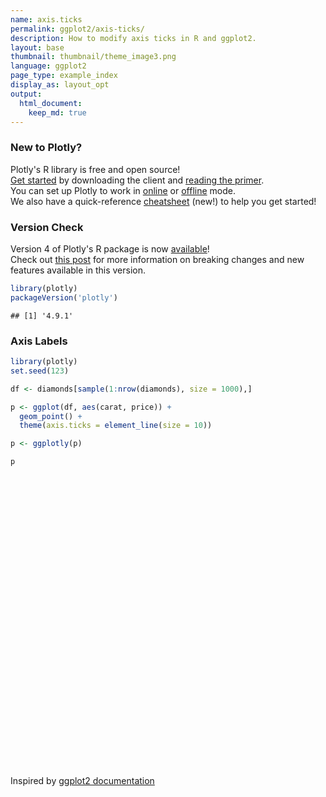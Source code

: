 ```yaml
---
name: axis.ticks
permalink: ggplot2/axis-ticks/
description: How to modify axis ticks in R and ggplot2.
layout: base
thumbnail: thumbnail/theme_image3.png
language: ggplot2
page_type: example_index
display_as: layout_opt
output:
  html_document:
    keep_md: true
---
```




### New to Plotly?

Plotly's R library is free and open source!<br>
[Get started](https://plot.ly/r/getting-started/) by downloading the client and [reading the primer](https://plot.ly/r/getting-started/).<br>
You can set up Plotly to work in [online](https://plot.ly/r/getting-started/#hosting-graphs-in-your-online-plotly-account) or [offline](https://plot.ly/r/offline/) mode.<br>
We also have a quick-reference [cheatsheet](https://images.plot.ly/plotly-documentation/images/r_cheat_sheet.pdf) (new!) to help you get started!

### Version Check

Version 4 of Plotly's R package is now [available](https://plot.ly/r/getting-started/#installation)!<br>
Check out [this post](http://moderndata.plot.ly/upgrading-to-plotly-4-0-and-above/) for more information on breaking changes and new features available in this version.


```r
library(plotly)
packageVersion('plotly')
```

```
## [1] '4.9.1'
```

### Axis Labels


```r
library(plotly)
set.seed(123)

df <- diamonds[sample(1:nrow(diamonds), size = 1000),]

p <- ggplot(df, aes(carat, price)) + 
  geom_point() + 
  theme(axis.ticks = element_line(size = 10))

p <- ggplotly(p)

p
```

<div id="htmlwidget-cd50813264ff574aa086" style="width:672px;height:480px;" class="plotly html-widget"></div>
<script type="application/json" data-for="htmlwidget-cd50813264ff574aa086">{"x":{"data":[{"x":[0.73,0.7,0.31,0.31,0.31,0.83,0.51,0.7,0.4,1.1,0.52,0.32,1,1.01,2.01,1.6,1.01,0.31,0.38,1.03,1.31,0.7,2.01,0.8,1.2,0.31,0.82,0.41,0.33,0.33,1.3,0.35,1.25,0.62,0.3,0.4,0.9,0.4,0.5,1.09,0.91,0.34,1.66,0.42,1.17,1.27,0.9,1.55,1.5,1.06,0.9,0.42,0.32,0.38,0.78,0.3,2.01,0.34,1.31,0.9,0.33,0.31,1.22,2.15,1.27,1.06,2,2.01,0.23,1.16,1.01,0.34,0.55,0.43,0.5,0.3,1.52,1.22,0.3,0.5,1.26,0.41,0.31,0.5,0.39,0.31,1.3,1.05,1.06,0.51,0.52,1.52,0.31,1.33,0.41,0.4,0.88,0.32,0.7,0.53,0.52,0.69,0.65,1.2,1,1.2,1.5,0.38,1.51,0.35,0.3,1.01,0.54,0.31,0.5,1.04,1.19,2.13,1.1,0.3,1,0.71,1.02,0.51,0.71,0.55,0.34,0.79,0.36,0.3,0.89,0.57,1.22,1.09,0.54,1.02,0.9,1.14,0.26,0.54,0.9,1,2.02,1.5,0.53,1,2.3,1,1.51,0.62,0.81,0.33,2,0.31,1.01,0.57,0.77,1.03,1.23,1.24,0.71,0.31,1.04,1.19,0.41,0.4,1,0.53,0.27,1.11,1.63,0.9,0.42,1.73,0.41,1.3,0.24,0.35,0.3,1.01,0.27,1.16,0.59,0.7,0.5,1.5,0.55,0.36,1.05,0.3,0.9,1,0.51,0.81,0.72,0.33,0.23,0.51,0.84,0.59,0.91,0.52,0.87,0.3,0.96,0.63,1.09,0.92,1.01,0.3,0.31,1,2.2,1.01,0.71,0.72,1.31,0.77,0.51,0.59,1.54,0.57,0.71,0.51,1.31,1.01,1,1.5,1.06,0.32,0.34,0.31,1.11,0.41,0.72,0.32,0.53,0.74,0.4,0.7,1.5,1.13,0.5,0.41,1.04,0.92,1.5,0.9,0.31,1.14,0.58,1.57,0.91,0.7,0.7,0.92,0.3,2,1.32,0.58,1.05,0.7,0.35,0.7,1.5,0.58,1.01,0.31,0.32,0.7,1.52,0.7,0.7,0.92,0.9,0.34,0.33,1.5,0.42,1.05,0.31,0.7,0.32,1,1.02,0.27,1.08,0.43,1.13,1.5,0.3,0.56,1.2,0.36,0.33,0.51,2.07,1.01,0.33,0.6,0.6,0.35,0.75,1.12,0.26,1.01,0.43,0.27,1,1.03,1.01,0.33,0.24,1.01,0.3,1.02,1.5,0.5,0.3,0.71,1.11,0.28,1.29,0.57,0.33,0.75,0.35,0.32,0.32,0.29,1.03,1.7,0.9,0.32,0.61,0.51,1.13,1.02,0.3,0.31,1.51,0.81,0.7,0.74,0.51,0.35,0.62,0.32,0.58,1.01,1.07,0.7,1.04,0.51,0.53,0.3,0.9,0.78,0.33,1.51,1.02,0.43,1,0.38,0.6,0.54,0.49,0.9,1.23,1.21,0.7,0.31,0.56,1.71,0.25,0.35,0.32,0.4,0.82,0.9,0.41,0.3,1.5,0.76,0.51,0.4,0.7,0.24,0.31,0.31,0.73,0.41,0.28,1.17,1.5,1.5,1.26,1.18,1.02,0.26,0.4,1,0.35,1.01,0.34,0.73,1,0.45,0.71,2.12,0.3,0.4,0.32,0.31,0.33,1.01,1.52,1.77,1.08,0.33,0.32,0.27,0.32,1.24,0.36,0.71,0.9,1.47,0.56,1.8,2.02,0.3,0.38,0.31,0.91,0.39,0.49,0.31,0.55,0.33,0.91,0.73,0.42,1.3,1.24,0.72,1.01,1.72,0.72,1.21,0.33,0.71,0.7,0.73,1.5,1.01,2,1.5,0.71,0.34,1.29,1,0.72,0.3,1.17,0.5,0.7,0.3,0.31,2.04,1.33,0.32,1,1.52,0.71,0.3,0.33,0.34,0.34,1.01,1.52,2.02,1.64,0.4,1,0.38,0.3,1.1,1.08,1.02,0.84,1.51,2.01,0.71,0.32,0.32,1.19,1.01,0.71,0.31,0.41,0.7,1.25,0.87,1.5,0.59,1.01,0.36,0.31,0.78,0.7,0.39,0.7,1.07,0.4,1.04,0.36,0.81,0.52,0.31,1.1,0.41,1.07,0.73,0.23,0.32,0.26,0.3,0.33,0.4,1,0.73,0.71,0.38,0.39,0.41,0.35,0.55,1.01,0.42,0.31,0.43,1.12,0.51,0.52,0.3,0.44,1.01,0.9,1.56,1.01,0.33,0.3,0.9,1.7,2.02,2.17,0.28,0.53,1.59,0.5,1.07,0.53,0.42,0.33,1.08,0.32,0.44,0.73,0.84,0.41,0.32,0.31,0.3,1.51,0.5,1.04,0.34,0.31,0.41,1.51,0.91,1.22,1.2,0.51,1.51,0.81,0.31,1.24,1.01,0.36,0.7,1.04,0.5,1.02,0.31,0.41,1.12,0.42,0.27,0.68,2.14,0.53,0.7,0.31,0.7,0.34,0.41,0.57,1,0.32,0.74,0.9,0.53,1.3,1,0.5,0.95,2.01,0.51,1.11,0.75,1.5,0.72,0.74,0.7,1.01,0.24,1.01,0.43,0.43,0.41,1.24,2.03,2.01,1.23,0.78,0.4,0.63,2.32,1.12,0.56,1.59,1.04,1.01,0.32,0.7,0.42,1.5,0.32,1,2.04,1.05,1.53,1.48,1.12,1.01,0.82,1.51,0.56,0.3,0.25,0.93,1.08,0.6,1.53,1.5,0.4,0.9,1.03,1.23,0.84,0.71,0.26,0.37,0.52,2.11,1.51,1,0.55,0.51,1.01,0.32,0.58,1.26,0.78,0.84,0.23,1.5,0.33,0.51,0.73,0.52,2.04,1.54,1.53,0.24,0.55,0.52,0.44,1.19,0.35,1.76,1.01,0.41,0.76,0.5,1.09,1.21,0.52,0.39,0.5,0.92,0.37,0.7,1.71,1.21,0.52,0.51,1.2,0.31,0.41,0.81,0.72,0.83,0.63,1.8,0.32,0.34,2.14,0.7,0.3,1.21,0.54,0.41,0.43,0.32,0.24,1,0.51,0.8,1.54,0.74,1.23,0.32,0.29,1,0.41,0.41,0.55,0.57,0.39,0.4,0.82,1.5,0.7,0.34,1.03,1.03,1.04,0.61,0.31,0.72,0.98,0.29,0.27,1,0.38,1.83,0.51,1.16,0.5,1.52,0.91,1.04,1.02,1.01,0.7,0.31,0.4,0.65,0.7,0.3,1.02,0.32,0.71,0.33,0.38,0.51,0.3,0.54,1,0.3,0.31,1.51,1.02,0.31,0.76,1.12,0.71,0.55,1.12,0.58,0.41,1.02,0.71,1.05,0.33,0.7,1,0.3,1,1.5,0.86,0.26,0.35,0.5,1.5,1.01,0.32,1,0.39,0.41,1.2,1,1.01,0.73,0.31,1,0.33,0.58,0.93,1.31,1.04,0.42,1.04,1.02,0.79,0.38,1.01,1.01,0.33,0.67,0.44,1.23,0.52,0.7,0.8,0.33,1,0.37,0.74,1.2,0.31,0.71,0.51,0.76,1.27,1.7,0.31,1.53,0.83,0.52,1.06,0.53,1.51,1.51,0.71,0.34,1.52,0.9,1.54,0.56,1,1.01,0.32,1.2,0.75,0.62,1.16,0.82,0.3,1.52,0.91,0.37,0.32,1.11,1,1.01,1.5,0.58,1.06,1.5,0.32,0.91,0.51,0.31,0.38,0.27,0.9,0.78,0.55,0.44,0.7,0.54,1.04,1.04,0.7,0.43,1.04,0.32,0.8,0.38,0.5,1.51,0.5,1.19,0.94,0.45,0.32,0.4,0.25,0.79,1.52,1.22,0.43,0.31,1.08,0.43,0.7,1.21,0.3,1.22,1.21,1,0.74,1.5,1.64,0.93,0.31,0.91,0.37,1.21,0.73,0.3,2.02,1.21,0.4,1.06,0.3,1.57,0.72,0.39,0.41,0.38,0.31,0.65,1.32,0.9,0.32,1.2,0.46,0.77,1.01,1.12,1.56,0.3,0.72,1.02,1,2.22,0.53,1.22,0.56,0.34,2.24,0.33,1.05,0.31,0.73,2.09,1.09,0.7,0.57,0.73,0.33,0.3,0.33,1.73,0.51,0.31,0.57,0.8,0.71,0.32,1.25,0.34,0.32,0.68,1.51],"y":[2397,3300,713,707,987,3250,1668,1771,1053,4640,2467,758,5755,6097,17422,12343,4525,734,685,4326,5546,2100,12829,4002,7274,698,2643,683,1207,403,5824,1116,4200,1441,545,673,5013,1351,1374,5219,3985,829,9882,1103,4639,8312,4579,16137,9173,5817,3950,1656,534,1400,2386,682,16733,596,6089,3748,532,802,6456,14388,5761,5783,11200,12845,472,5852,6975,596,2042,1143,875,1013,8818,6969,766,965,9243,1153,734,1395,988,840,7747,4974,6619,1569,1721,16670,523,15031,953,662,3472,645,2548,1412,1232,1863,1881,5868,7056,2376,16116,1000,10781,460,555,4853,1944,734,1323,4508,5937,15110,5958,514,4081,2686,4113,2501,2839,1901,765,2827,789,731,3429,2546,6250,8057,1745,3142,3160,7667,453,1268,4296,5938,12485,14199,1173,4844,18108,5292,8637,2367,2926,768,10494,710,5599,2172,2257,7533,5622,8073,2381,607,4084,4508,999,702,3819,1607,459,5281,9256,3061,1289,9271,1187,14196,478,1116,776,4816,383,4872,1771,2751,1559,10962,3468,538,4363,675,4871,7145,1662,2616,2125,692,402,1749,2656,1643,4256,1591,3664,526,3355,2391,12185,3787,5056,814,628,3819,15092,4969,2266,2670,12008,3189,1599,3026,8408,1642,2686,1974,7277,3959,7350,13853,5516,1030,875,558,5450,1356,2642,648,1775,2936,783,2648,12265,4689,1436,1015,3512,4309,10147,3114,523,9090,2528,12809,4031,2353,2113,3282,638,11975,8501,1903,5821,2092,647,2500,13853,1184,3869,493,972,3448,11021,2576,1792,3724,4760,596,854,7560,1031,5468,698,1811,926,4956,6652,393,4544,1016,4025,11360,612,1224,13015,663,854,1899,13786,2788,579,1820,2130,1116,2992,8973,554,4653,1062,470,3634,6539,3676,781,419,6204,368,4594,17153,1354,552,2590,6563,429,2596,1359,723,2940,906,781,645,619,6786,12117,3312,758,1438,1687,4535,4381,956,625,3734,3402,1935,2282,1841,984,1378,576,1953,4306,6885,2838,4427,1879,1813,675,4309,3253,738,7145,4238,919,4939,871,1562,1669,1225,4657,8145,5893,2135,914,2157,13445,548,906,1018,828,3674,3382,999,878,9157,3249,1627,938,2375,419,1060,593,3002,784,646,4826,10428,8475,4742,3278,3519,657,702,4543,979,4269,760,3307,7114,1282,2817,18118,526,1193,540,418,668,5919,15649,14561,4173,1052,758,622,684,10395,821,2291,2732,7438,2442,14959,9095,710,941,907,4429,919,949,698,1833,854,2700,2871,898,7333,6383,1814,4989,12451,1799,4492,957,2516,1206,3089,11322,4972,17247,7182,3082,765,3774,4416,2139,499,5423,1883,2020,873,507,14527,6405,480,5292,8868,3465,976,965,974,540,7741,6793,16256,16297,1200,4528,1069,638,5610,5559,6333,3685,7695,15841,2686,645,393,5622,4480,2398,489,941,2229,5331,4189,13853,1821,4766,905,462,2652,2536,855,3231,5967,877,7375,1035,3266,1743,625,9257,683,7440,3250,530,828,554,608,1002,1125,4630,3589,1869,969,936,1172,644,2129,7306,921,840,867,8430,1928,978,776,941,4498,4068,12146,6221,579,610,3145,10165,11390,13782,787,1268,9209,1140,4949,2051,884,713,6532,505,1063,2801,3015,755,779,593,675,8214,1024,5070,596,1122,1115,11255,3734,5226,6167,1591,13068,2534,734,6232,6075,801,2145,4811,1909,8818,628,1011,4064,675,623,2516,13540,844,2753,802,2106,686,613,1949,4265,548,1865,4286,2051,5242,4514,727,3590,15116,1870,4212,3336,18159,2857,2222,2636,5443,678,6075,943,669,1061,5889,18257,13387,5269,2874,667,2879,18026,5818,1686,17366,6542,6104,756,2290,933,7368,656,3906,15092,9092,7617,8815,5845,4899,3050,11512,2040,670,459,3839,4124,1196,14483,10886,1050,3734,5063,7988,4365,3304,584,741,1911,14740,10688,6047,3005,2208,5204,814,1359,6733,2486,4068,530,13603,854,2369,3184,1273,15618,14433,7677,478,2030,1372,1235,7633,898,9659,3167,1061,3833,1348,5219,3862,1815,1053,1128,3555,833,2673,13068,8879,2338,1365,5376,698,1076,2604,2804,2811,2357,12338,1170,803,15769,2932,796,10706,1259,1076,716,421,449,7190,1121,3653,12308,3163,9836,828,511,3360,1015,847,1062,1655,734,701,2799,16409,2264,805,5581,8972,8921,2331,766,2314,2898,607,622,3672,1008,10043,1662,5908,1554,12418,4513,10804,4583,6429,2371,642,1078,1945,945,886,7257,926,1883,492,967,1202,574,1637,4623,776,802,13162,3713,435,3192,4811,2573,2112,7781,1442,1367,6738,2198,7070,752,2307,4732,608,5671,11577,3284,482,906,1316,9253,5226,720,5522,588,705,6578,4872,4751,2093,698,4602,838,1132,3437,5869,7049,1103,5265,6352,2784,680,5372,6563,1002,1897,1003,5894,1956,2026,5007,540,5420,763,2715,4838,583,2368,1552,2847,7125,15662,544,14931,3347,1694,4167,1273,8951,8313,3045,537,17659,3613,11177,1824,5505,7487,790,5818,3011,1410,5793,3012,862,13215,4670,957,842,5102,3360,4064,14092,1758,4815,8371,645,4357,1744,433,700,432,3368,2431,1402,733,3063,2041,2037,4973,2348,1045,4403,529,2935,1067,1760,7553,1554,4168,4106,1263,421,1229,407,2976,9642,5160,1318,734,6426,1358,2348,7806,540,6201,10351,4379,2956,6770,8794,3101,707,3363,811,4946,4196,911,18565,6261,1158,5250,394,9478,2802,1248,1419,1030,872,1708,6079,3775,936,5638,1816,3697,4749,3700,12082,731,1907,3601,6245,18706,1803,6887,1427,984,16709,743,6486,734,2826,13092,4538,2453,1785,2846,743,911,492,8816,1383,732,1573,2862,2735,672,10285,641,796,2074,14465],"text":["carat: 0.73<br />price:  2397","carat: 0.70<br />price:  3300","carat: 0.31<br />price:   713","carat: 0.31<br />price:   707","carat: 0.31<br />price:   987","carat: 0.83<br />price:  3250","carat: 0.51<br />price:  1668","carat: 0.70<br />price:  1771","carat: 0.40<br />price:  1053","carat: 1.10<br />price:  4640","carat: 0.52<br />price:  2467","carat: 0.32<br />price:   758","carat: 1.00<br />price:  5755","carat: 1.01<br />price:  6097","carat: 2.01<br />price: 17422","carat: 1.60<br />price: 12343","carat: 1.01<br />price:  4525","carat: 0.31<br />price:   734","carat: 0.38<br />price:   685","carat: 1.03<br />price:  4326","carat: 1.31<br />price:  5546","carat: 0.70<br />price:  2100","carat: 2.01<br />price: 12829","carat: 0.80<br />price:  4002","carat: 1.20<br />price:  7274","carat: 0.31<br />price:   698","carat: 0.82<br />price:  2643","carat: 0.41<br />price:   683","carat: 0.33<br />price:  1207","carat: 0.33<br />price:   403","carat: 1.30<br />price:  5824","carat: 0.35<br />price:  1116","carat: 1.25<br />price:  4200","carat: 0.62<br />price:  1441","carat: 0.30<br />price:   545","carat: 0.40<br />price:   673","carat: 0.90<br />price:  5013","carat: 0.40<br />price:  1351","carat: 0.50<br />price:  1374","carat: 1.09<br />price:  5219","carat: 0.91<br />price:  3985","carat: 0.34<br />price:   829","carat: 1.66<br />price:  9882","carat: 0.42<br />price:  1103","carat: 1.17<br />price:  4639","carat: 1.27<br />price:  8312","carat: 0.90<br />price:  4579","carat: 1.55<br />price: 16137","carat: 1.50<br />price:  9173","carat: 1.06<br />price:  5817","carat: 0.90<br />price:  3950","carat: 0.42<br />price:  1656","carat: 0.32<br />price:   534","carat: 0.38<br />price:  1400","carat: 0.78<br />price:  2386","carat: 0.30<br />price:   682","carat: 2.01<br />price: 16733","carat: 0.34<br />price:   596","carat: 1.31<br />price:  6089","carat: 0.90<br />price:  3748","carat: 0.33<br />price:   532","carat: 0.31<br />price:   802","carat: 1.22<br />price:  6456","carat: 2.15<br />price: 14388","carat: 1.27<br />price:  5761","carat: 1.06<br />price:  5783","carat: 2.00<br />price: 11200","carat: 2.01<br />price: 12845","carat: 0.23<br />price:   472","carat: 1.16<br />price:  5852","carat: 1.01<br />price:  6975","carat: 0.34<br />price:   596","carat: 0.55<br />price:  2042","carat: 0.43<br />price:  1143","carat: 0.50<br />price:   875","carat: 0.30<br />price:  1013","carat: 1.52<br />price:  8818","carat: 1.22<br />price:  6969","carat: 0.30<br />price:   766","carat: 0.50<br />price:   965","carat: 1.26<br />price:  9243","carat: 0.41<br />price:  1153","carat: 0.31<br />price:   734","carat: 0.50<br />price:  1395","carat: 0.39<br />price:   988","carat: 0.31<br />price:   840","carat: 1.30<br />price:  7747","carat: 1.05<br />price:  4974","carat: 1.06<br />price:  6619","carat: 0.51<br />price:  1569","carat: 0.52<br />price:  1721","carat: 1.52<br />price: 16670","carat: 0.31<br />price:   523","carat: 1.33<br />price: 15031","carat: 0.41<br />price:   953","carat: 0.40<br />price:   662","carat: 0.88<br />price:  3472","carat: 0.32<br />price:   645","carat: 0.70<br />price:  2548","carat: 0.53<br />price:  1412","carat: 0.52<br />price:  1232","carat: 0.69<br />price:  1863","carat: 0.65<br />price:  1881","carat: 1.20<br />price:  5868","carat: 1.00<br />price:  7056","carat: 1.20<br />price:  2376","carat: 1.50<br />price: 16116","carat: 0.38<br />price:  1000","carat: 1.51<br />price: 10781","carat: 0.35<br />price:   460","carat: 0.30<br />price:   555","carat: 1.01<br />price:  4853","carat: 0.54<br />price:  1944","carat: 0.31<br />price:   734","carat: 0.50<br />price:  1323","carat: 1.04<br />price:  4508","carat: 1.19<br />price:  5937","carat: 2.13<br />price: 15110","carat: 1.10<br />price:  5958","carat: 0.30<br />price:   514","carat: 1.00<br />price:  4081","carat: 0.71<br />price:  2686","carat: 1.02<br />price:  4113","carat: 0.51<br />price:  2501","carat: 0.71<br />price:  2839","carat: 0.55<br />price:  1901","carat: 0.34<br />price:   765","carat: 0.79<br />price:  2827","carat: 0.36<br />price:   789","carat: 0.30<br />price:   731","carat: 0.89<br />price:  3429","carat: 0.57<br />price:  2546","carat: 1.22<br />price:  6250","carat: 1.09<br />price:  8057","carat: 0.54<br />price:  1745","carat: 1.02<br />price:  3142","carat: 0.90<br />price:  3160","carat: 1.14<br />price:  7667","carat: 0.26<br />price:   453","carat: 0.54<br />price:  1268","carat: 0.90<br />price:  4296","carat: 1.00<br />price:  5938","carat: 2.02<br />price: 12485","carat: 1.50<br />price: 14199","carat: 0.53<br />price:  1173","carat: 1.00<br />price:  4844","carat: 2.30<br />price: 18108","carat: 1.00<br />price:  5292","carat: 1.51<br />price:  8637","carat: 0.62<br />price:  2367","carat: 0.81<br />price:  2926","carat: 0.33<br />price:   768","carat: 2.00<br />price: 10494","carat: 0.31<br />price:   710","carat: 1.01<br />price:  5599","carat: 0.57<br />price:  2172","carat: 0.77<br />price:  2257","carat: 1.03<br />price:  7533","carat: 1.23<br />price:  5622","carat: 1.24<br />price:  8073","carat: 0.71<br />price:  2381","carat: 0.31<br />price:   607","carat: 1.04<br />price:  4084","carat: 1.19<br />price:  4508","carat: 0.41<br />price:   999","carat: 0.40<br />price:   702","carat: 1.00<br />price:  3819","carat: 0.53<br />price:  1607","carat: 0.27<br />price:   459","carat: 1.11<br />price:  5281","carat: 1.63<br />price:  9256","carat: 0.90<br />price:  3061","carat: 0.42<br />price:  1289","carat: 1.73<br />price:  9271","carat: 0.41<br />price:  1187","carat: 1.30<br />price: 14196","carat: 0.24<br />price:   478","carat: 0.35<br />price:  1116","carat: 0.30<br />price:   776","carat: 1.01<br />price:  4816","carat: 0.27<br />price:   383","carat: 1.16<br />price:  4872","carat: 0.59<br />price:  1771","carat: 0.70<br />price:  2751","carat: 0.50<br />price:  1559","carat: 1.50<br />price: 10962","carat: 0.55<br />price:  3468","carat: 0.36<br />price:   538","carat: 1.05<br />price:  4363","carat: 0.30<br />price:   675","carat: 0.90<br />price:  4871","carat: 1.00<br />price:  7145","carat: 0.51<br />price:  1662","carat: 0.81<br />price:  2616","carat: 0.72<br />price:  2125","carat: 0.33<br />price:   692","carat: 0.23<br />price:   402","carat: 0.51<br />price:  1749","carat: 0.84<br />price:  2656","carat: 0.59<br />price:  1643","carat: 0.91<br />price:  4256","carat: 0.52<br />price:  1591","carat: 0.87<br />price:  3664","carat: 0.30<br />price:   526","carat: 0.96<br />price:  3355","carat: 0.63<br />price:  2391","carat: 1.09<br />price: 12185","carat: 0.92<br />price:  3787","carat: 1.01<br />price:  5056","carat: 0.30<br />price:   814","carat: 0.31<br />price:   628","carat: 1.00<br />price:  3819","carat: 2.20<br />price: 15092","carat: 1.01<br />price:  4969","carat: 0.71<br />price:  2266","carat: 0.72<br />price:  2670","carat: 1.31<br />price: 12008","carat: 0.77<br />price:  3189","carat: 0.51<br />price:  1599","carat: 0.59<br />price:  3026","carat: 1.54<br />price:  8408","carat: 0.57<br />price:  1642","carat: 0.71<br />price:  2686","carat: 0.51<br />price:  1974","carat: 1.31<br />price:  7277","carat: 1.01<br />price:  3959","carat: 1.00<br />price:  7350","carat: 1.50<br />price: 13853","carat: 1.06<br />price:  5516","carat: 0.32<br />price:  1030","carat: 0.34<br />price:   875","carat: 0.31<br />price:   558","carat: 1.11<br />price:  5450","carat: 0.41<br />price:  1356","carat: 0.72<br />price:  2642","carat: 0.32<br />price:   648","carat: 0.53<br />price:  1775","carat: 0.74<br />price:  2936","carat: 0.40<br />price:   783","carat: 0.70<br />price:  2648","carat: 1.50<br />price: 12265","carat: 1.13<br />price:  4689","carat: 0.50<br />price:  1436","carat: 0.41<br />price:  1015","carat: 1.04<br />price:  3512","carat: 0.92<br />price:  4309","carat: 1.50<br />price: 10147","carat: 0.90<br />price:  3114","carat: 0.31<br />price:   523","carat: 1.14<br />price:  9090","carat: 0.58<br />price:  2528","carat: 1.57<br />price: 12809","carat: 0.91<br />price:  4031","carat: 0.70<br />price:  2353","carat: 0.70<br />price:  2113","carat: 0.92<br />price:  3282","carat: 0.30<br />price:   638","carat: 2.00<br />price: 11975","carat: 1.32<br />price:  8501","carat: 0.58<br />price:  1903","carat: 1.05<br />price:  5821","carat: 0.70<br />price:  2092","carat: 0.35<br />price:   647","carat: 0.70<br />price:  2500","carat: 1.50<br />price: 13853","carat: 0.58<br />price:  1184","carat: 1.01<br />price:  3869","carat: 0.31<br />price:   493","carat: 0.32<br />price:   972","carat: 0.70<br />price:  3448","carat: 1.52<br />price: 11021","carat: 0.70<br />price:  2576","carat: 0.70<br />price:  1792","carat: 0.92<br />price:  3724","carat: 0.90<br />price:  4760","carat: 0.34<br />price:   596","carat: 0.33<br />price:   854","carat: 1.50<br />price:  7560","carat: 0.42<br />price:  1031","carat: 1.05<br />price:  5468","carat: 0.31<br />price:   698","carat: 0.70<br />price:  1811","carat: 0.32<br />price:   926","carat: 1.00<br />price:  4956","carat: 1.02<br />price:  6652","carat: 0.27<br />price:   393","carat: 1.08<br />price:  4544","carat: 0.43<br />price:  1016","carat: 1.13<br />price:  4025","carat: 1.50<br />price: 11360","carat: 0.30<br />price:   612","carat: 0.56<br />price:  1224","carat: 1.20<br />price: 13015","carat: 0.36<br />price:   663","carat: 0.33<br />price:   854","carat: 0.51<br />price:  1899","carat: 2.07<br />price: 13786","carat: 1.01<br />price:  2788","carat: 0.33<br />price:   579","carat: 0.60<br />price:  1820","carat: 0.60<br />price:  2130","carat: 0.35<br />price:  1116","carat: 0.75<br />price:  2992","carat: 1.12<br />price:  8973","carat: 0.26<br />price:   554","carat: 1.01<br />price:  4653","carat: 0.43<br />price:  1062","carat: 0.27<br />price:   470","carat: 1.00<br />price:  3634","carat: 1.03<br />price:  6539","carat: 1.01<br />price:  3676","carat: 0.33<br />price:   781","carat: 0.24<br />price:   419","carat: 1.01<br />price:  6204","carat: 0.30<br />price:   368","carat: 1.02<br />price:  4594","carat: 1.50<br />price: 17153","carat: 0.50<br />price:  1354","carat: 0.30<br />price:   552","carat: 0.71<br />price:  2590","carat: 1.11<br />price:  6563","carat: 0.28<br />price:   429","carat: 1.29<br />price:  2596","carat: 0.57<br />price:  1359","carat: 0.33<br />price:   723","carat: 0.75<br />price:  2940","carat: 0.35<br />price:   906","carat: 0.32<br />price:   781","carat: 0.32<br />price:   645","carat: 0.29<br />price:   619","carat: 1.03<br />price:  6786","carat: 1.70<br />price: 12117","carat: 0.90<br />price:  3312","carat: 0.32<br />price:   758","carat: 0.61<br />price:  1438","carat: 0.51<br />price:  1687","carat: 1.13<br />price:  4535","carat: 1.02<br />price:  4381","carat: 0.30<br />price:   956","carat: 0.31<br />price:   625","carat: 1.51<br />price:  3734","carat: 0.81<br />price:  3402","carat: 0.70<br />price:  1935","carat: 0.74<br />price:  2282","carat: 0.51<br />price:  1841","carat: 0.35<br />price:   984","carat: 0.62<br />price:  1378","carat: 0.32<br />price:   576","carat: 0.58<br />price:  1953","carat: 1.01<br />price:  4306","carat: 1.07<br />price:  6885","carat: 0.70<br />price:  2838","carat: 1.04<br />price:  4427","carat: 0.51<br />price:  1879","carat: 0.53<br />price:  1813","carat: 0.30<br />price:   675","carat: 0.90<br />price:  4309","carat: 0.78<br />price:  3253","carat: 0.33<br />price:   738","carat: 1.51<br />price:  7145","carat: 1.02<br />price:  4238","carat: 0.43<br />price:   919","carat: 1.00<br />price:  4939","carat: 0.38<br />price:   871","carat: 0.60<br />price:  1562","carat: 0.54<br />price:  1669","carat: 0.49<br />price:  1225","carat: 0.90<br />price:  4657","carat: 1.23<br />price:  8145","carat: 1.21<br />price:  5893","carat: 0.70<br />price:  2135","carat: 0.31<br />price:   914","carat: 0.56<br />price:  2157","carat: 1.71<br />price: 13445","carat: 0.25<br />price:   548","carat: 0.35<br />price:   906","carat: 0.32<br />price:  1018","carat: 0.40<br />price:   828","carat: 0.82<br />price:  3674","carat: 0.90<br />price:  3382","carat: 0.41<br />price:   999","carat: 0.30<br />price:   878","carat: 1.50<br />price:  9157","carat: 0.76<br />price:  3249","carat: 0.51<br />price:  1627","carat: 0.40<br />price:   938","carat: 0.70<br />price:  2375","carat: 0.24<br />price:   419","carat: 0.31<br />price:  1060","carat: 0.31<br />price:   593","carat: 0.73<br />price:  3002","carat: 0.41<br />price:   784","carat: 0.28<br />price:   646","carat: 1.17<br />price:  4826","carat: 1.50<br />price: 10428","carat: 1.50<br />price:  8475","carat: 1.26<br />price:  4742","carat: 1.18<br />price:  3278","carat: 1.02<br />price:  3519","carat: 0.26<br />price:   657","carat: 0.40<br />price:   702","carat: 1.00<br />price:  4543","carat: 0.35<br />price:   979","carat: 1.01<br />price:  4269","carat: 0.34<br />price:   760","carat: 0.73<br />price:  3307","carat: 1.00<br />price:  7114","carat: 0.45<br />price:  1282","carat: 0.71<br />price:  2817","carat: 2.12<br />price: 18118","carat: 0.30<br />price:   526","carat: 0.40<br />price:  1193","carat: 0.32<br />price:   540","carat: 0.31<br />price:   418","carat: 0.33<br />price:   668","carat: 1.01<br />price:  5919","carat: 1.52<br />price: 15649","carat: 1.77<br />price: 14561","carat: 1.08<br />price:  4173","carat: 0.33<br />price:  1052","carat: 0.32<br />price:   758","carat: 0.27<br />price:   622","carat: 0.32<br />price:   684","carat: 1.24<br />price: 10395","carat: 0.36<br />price:   821","carat: 0.71<br />price:  2291","carat: 0.90<br />price:  2732","carat: 1.47<br />price:  7438","carat: 0.56<br />price:  2442","carat: 1.80<br />price: 14959","carat: 2.02<br />price:  9095","carat: 0.30<br />price:   710","carat: 0.38<br />price:   941","carat: 0.31<br />price:   907","carat: 0.91<br />price:  4429","carat: 0.39<br />price:   919","carat: 0.49<br />price:   949","carat: 0.31<br />price:   698","carat: 0.55<br />price:  1833","carat: 0.33<br />price:   854","carat: 0.91<br />price:  2700","carat: 0.73<br />price:  2871","carat: 0.42<br />price:   898","carat: 1.30<br />price:  7333","carat: 1.24<br />price:  6383","carat: 0.72<br />price:  1814","carat: 1.01<br />price:  4989","carat: 1.72<br />price: 12451","carat: 0.72<br />price:  1799","carat: 1.21<br />price:  4492","carat: 0.33<br />price:   957","carat: 0.71<br />price:  2516","carat: 0.70<br />price:  1206","carat: 0.73<br />price:  3089","carat: 1.50<br />price: 11322","carat: 1.01<br />price:  4972","carat: 2.00<br />price: 17247","carat: 1.50<br />price:  7182","carat: 0.71<br />price:  3082","carat: 0.34<br />price:   765","carat: 1.29<br />price:  3774","carat: 1.00<br />price:  4416","carat: 0.72<br />price:  2139","carat: 0.30<br />price:   499","carat: 1.17<br />price:  5423","carat: 0.50<br />price:  1883","carat: 0.70<br />price:  2020","carat: 0.30<br />price:   873","carat: 0.31<br />price:   507","carat: 2.04<br />price: 14527","carat: 1.33<br />price:  6405","carat: 0.32<br />price:   480","carat: 1.00<br />price:  5292","carat: 1.52<br />price:  8868","carat: 0.71<br />price:  3465","carat: 0.30<br />price:   976","carat: 0.33<br />price:   965","carat: 0.34<br />price:   974","carat: 0.34<br />price:   540","carat: 1.01<br />price:  7741","carat: 1.52<br />price:  6793","carat: 2.02<br />price: 16256","carat: 1.64<br />price: 16297","carat: 0.40<br />price:  1200","carat: 1.00<br />price:  4528","carat: 0.38<br />price:  1069","carat: 0.30<br />price:   638","carat: 1.10<br />price:  5610","carat: 1.08<br />price:  5559","carat: 1.02<br />price:  6333","carat: 0.84<br />price:  3685","carat: 1.51<br />price:  7695","carat: 2.01<br />price: 15841","carat: 0.71<br />price:  2686","carat: 0.32<br />price:   645","carat: 0.32<br />price:   393","carat: 1.19<br />price:  5622","carat: 1.01<br />price:  4480","carat: 0.71<br />price:  2398","carat: 0.31<br />price:   489","carat: 0.41<br />price:   941","carat: 0.70<br />price:  2229","carat: 1.25<br />price:  5331","carat: 0.87<br />price:  4189","carat: 1.50<br />price: 13853","carat: 0.59<br />price:  1821","carat: 1.01<br />price:  4766","carat: 0.36<br />price:   905","carat: 0.31<br />price:   462","carat: 0.78<br />price:  2652","carat: 0.70<br />price:  2536","carat: 0.39<br />price:   855","carat: 0.70<br />price:  3231","carat: 1.07<br />price:  5967","carat: 0.40<br />price:   877","carat: 1.04<br />price:  7375","carat: 0.36<br />price:  1035","carat: 0.81<br />price:  3266","carat: 0.52<br />price:  1743","carat: 0.31<br />price:   625","carat: 1.10<br />price:  9257","carat: 0.41<br />price:   683","carat: 1.07<br />price:  7440","carat: 0.73<br />price:  3250","carat: 0.23<br />price:   530","carat: 0.32<br />price:   828","carat: 0.26<br />price:   554","carat: 0.30<br />price:   608","carat: 0.33<br />price:  1002","carat: 0.40<br />price:  1125","carat: 1.00<br />price:  4630","carat: 0.73<br />price:  3589","carat: 0.71<br />price:  1869","carat: 0.38<br />price:   969","carat: 0.39<br />price:   936","carat: 0.41<br />price:  1172","carat: 0.35<br />price:   644","carat: 0.55<br />price:  2129","carat: 1.01<br />price:  7306","carat: 0.42<br />price:   921","carat: 0.31<br />price:   840","carat: 0.43<br />price:   867","carat: 1.12<br />price:  8430","carat: 0.51<br />price:  1928","carat: 0.52<br />price:   978","carat: 0.30<br />price:   776","carat: 0.44<br />price:   941","carat: 1.01<br />price:  4498","carat: 0.90<br />price:  4068","carat: 1.56<br />price: 12146","carat: 1.01<br />price:  6221","carat: 0.33<br />price:   579","carat: 0.30<br />price:   610","carat: 0.90<br />price:  3145","carat: 1.70<br />price: 10165","carat: 2.02<br />price: 11390","carat: 2.17<br />price: 13782","carat: 0.28<br />price:   787","carat: 0.53<br />price:  1268","carat: 1.59<br />price:  9209","carat: 0.50<br />price:  1140","carat: 1.07<br />price:  4949","carat: 0.53<br />price:  2051","carat: 0.42<br />price:   884","carat: 0.33<br />price:   713","carat: 1.08<br />price:  6532","carat: 0.32<br />price:   505","carat: 0.44<br />price:  1063","carat: 0.73<br />price:  2801","carat: 0.84<br />price:  3015","carat: 0.41<br />price:   755","carat: 0.32<br />price:   779","carat: 0.31<br />price:   593","carat: 0.30<br />price:   675","carat: 1.51<br />price:  8214","carat: 0.50<br />price:  1024","carat: 1.04<br />price:  5070","carat: 0.34<br />price:   596","carat: 0.31<br />price:  1122","carat: 0.41<br />price:  1115","carat: 1.51<br />price: 11255","carat: 0.91<br />price:  3734","carat: 1.22<br />price:  5226","carat: 1.20<br />price:  6167","carat: 0.51<br />price:  1591","carat: 1.51<br />price: 13068","carat: 0.81<br />price:  2534","carat: 0.31<br />price:   734","carat: 1.24<br />price:  6232","carat: 1.01<br />price:  6075","carat: 0.36<br />price:   801","carat: 0.70<br />price:  2145","carat: 1.04<br />price:  4811","carat: 0.50<br />price:  1909","carat: 1.02<br />price:  8818","carat: 0.31<br />price:   628","carat: 0.41<br />price:  1011","carat: 1.12<br />price:  4064","carat: 0.42<br />price:   675","carat: 0.27<br />price:   623","carat: 0.68<br />price:  2516","carat: 2.14<br />price: 13540","carat: 0.53<br />price:   844","carat: 0.70<br />price:  2753","carat: 0.31<br />price:   802","carat: 0.70<br />price:  2106","carat: 0.34<br />price:   686","carat: 0.41<br />price:   613","carat: 0.57<br />price:  1949","carat: 1.00<br />price:  4265","carat: 0.32<br />price:   548","carat: 0.74<br />price:  1865","carat: 0.90<br />price:  4286","carat: 0.53<br />price:  2051","carat: 1.30<br />price:  5242","carat: 1.00<br />price:  4514","carat: 0.50<br />price:   727","carat: 0.95<br />price:  3590","carat: 2.01<br />price: 15116","carat: 0.51<br />price:  1870","carat: 1.11<br />price:  4212","carat: 0.75<br />price:  3336","carat: 1.50<br />price: 18159","carat: 0.72<br />price:  2857","carat: 0.74<br />price:  2222","carat: 0.70<br />price:  2636","carat: 1.01<br />price:  5443","carat: 0.24<br />price:   678","carat: 1.01<br />price:  6075","carat: 0.43<br />price:   943","carat: 0.43<br />price:   669","carat: 0.41<br />price:  1061","carat: 1.24<br />price:  5889","carat: 2.03<br />price: 18257","carat: 2.01<br />price: 13387","carat: 1.23<br />price:  5269","carat: 0.78<br />price:  2874","carat: 0.40<br />price:   667","carat: 0.63<br />price:  2879","carat: 2.32<br />price: 18026","carat: 1.12<br />price:  5818","carat: 0.56<br />price:  1686","carat: 1.59<br />price: 17366","carat: 1.04<br />price:  6542","carat: 1.01<br />price:  6104","carat: 0.32<br />price:   756","carat: 0.70<br />price:  2290","carat: 0.42<br />price:   933","carat: 1.50<br />price:  7368","carat: 0.32<br />price:   656","carat: 1.00<br />price:  3906","carat: 2.04<br />price: 15092","carat: 1.05<br />price:  9092","carat: 1.53<br />price:  7617","carat: 1.48<br />price:  8815","carat: 1.12<br />price:  5845","carat: 1.01<br />price:  4899","carat: 0.82<br />price:  3050","carat: 1.51<br />price: 11512","carat: 0.56<br />price:  2040","carat: 0.30<br />price:   670","carat: 0.25<br />price:   459","carat: 0.93<br />price:  3839","carat: 1.08<br />price:  4124","carat: 0.60<br />price:  1196","carat: 1.53<br />price: 14483","carat: 1.50<br />price: 10886","carat: 0.40<br />price:  1050","carat: 0.90<br />price:  3734","carat: 1.03<br />price:  5063","carat: 1.23<br />price:  7988","carat: 0.84<br />price:  4365","carat: 0.71<br />price:  3304","carat: 0.26<br />price:   584","carat: 0.37<br />price:   741","carat: 0.52<br />price:  1911","carat: 2.11<br />price: 14740","carat: 1.51<br />price: 10688","carat: 1.00<br />price:  6047","carat: 0.55<br />price:  3005","carat: 0.51<br />price:  2208","carat: 1.01<br />price:  5204","carat: 0.32<br />price:   814","carat: 0.58<br />price:  1359","carat: 1.26<br />price:  6733","carat: 0.78<br />price:  2486","carat: 0.84<br />price:  4068","carat: 0.23<br />price:   530","carat: 1.50<br />price: 13603","carat: 0.33<br />price:   854","carat: 0.51<br />price:  2369","carat: 0.73<br />price:  3184","carat: 0.52<br />price:  1273","carat: 2.04<br />price: 15618","carat: 1.54<br />price: 14433","carat: 1.53<br />price:  7677","carat: 0.24<br />price:   478","carat: 0.55<br />price:  2030","carat: 0.52<br />price:  1372","carat: 0.44<br />price:  1235","carat: 1.19<br />price:  7633","carat: 0.35<br />price:   898","carat: 1.76<br />price:  9659","carat: 1.01<br />price:  3167","carat: 0.41<br />price:  1061","carat: 0.76<br />price:  3833","carat: 0.50<br />price:  1348","carat: 1.09<br />price:  5219","carat: 1.21<br />price:  3862","carat: 0.52<br />price:  1815","carat: 0.39<br />price:  1053","carat: 0.50<br />price:  1128","carat: 0.92<br />price:  3555","carat: 0.37<br />price:   833","carat: 0.70<br />price:  2673","carat: 1.71<br />price: 13068","carat: 1.21<br />price:  8879","carat: 0.52<br />price:  2338","carat: 0.51<br />price:  1365","carat: 1.20<br />price:  5376","carat: 0.31<br />price:   698","carat: 0.41<br />price:  1076","carat: 0.81<br />price:  2604","carat: 0.72<br />price:  2804","carat: 0.83<br />price:  2811","carat: 0.63<br />price:  2357","carat: 1.80<br />price: 12338","carat: 0.32<br />price:  1170","carat: 0.34<br />price:   803","carat: 2.14<br />price: 15769","carat: 0.70<br />price:  2932","carat: 0.30<br />price:   796","carat: 1.21<br />price: 10706","carat: 0.54<br />price:  1259","carat: 0.41<br />price:  1076","carat: 0.43<br />price:   716","carat: 0.32<br />price:   421","carat: 0.24<br />price:   449","carat: 1.00<br />price:  7190","carat: 0.51<br />price:  1121","carat: 0.80<br />price:  3653","carat: 1.54<br />price: 12308","carat: 0.74<br />price:  3163","carat: 1.23<br />price:  9836","carat: 0.32<br />price:   828","carat: 0.29<br />price:   511","carat: 1.00<br />price:  3360","carat: 0.41<br />price:  1015","carat: 0.41<br />price:   847","carat: 0.55<br />price:  1062","carat: 0.57<br />price:  1655","carat: 0.39<br />price:   734","carat: 0.40<br />price:   701","carat: 0.82<br />price:  2799","carat: 1.50<br />price: 16409","carat: 0.70<br />price:  2264","carat: 0.34<br />price:   805","carat: 1.03<br />price:  5581","carat: 1.03<br />price:  8972","carat: 1.04<br />price:  8921","carat: 0.61<br />price:  2331","carat: 0.31<br />price:   766","carat: 0.72<br />price:  2314","carat: 0.98<br />price:  2898","carat: 0.29<br />price:   607","carat: 0.27<br />price:   622","carat: 1.00<br />price:  3672","carat: 0.38<br />price:  1008","carat: 1.83<br />price: 10043","carat: 0.51<br />price:  1662","carat: 1.16<br />price:  5908","carat: 0.50<br />price:  1554","carat: 1.52<br />price: 12418","carat: 0.91<br />price:  4513","carat: 1.04<br />price: 10804","carat: 1.02<br />price:  4583","carat: 1.01<br />price:  6429","carat: 0.70<br />price:  2371","carat: 0.31<br />price:   642","carat: 0.40<br />price:  1078","carat: 0.65<br />price:  1945","carat: 0.70<br />price:   945","carat: 0.30<br />price:   886","carat: 1.02<br />price:  7257","carat: 0.32<br />price:   926","carat: 0.71<br />price:  1883","carat: 0.33<br />price:   492","carat: 0.38<br />price:   967","carat: 0.51<br />price:  1202","carat: 0.30<br />price:   574","carat: 0.54<br />price:  1637","carat: 1.00<br />price:  4623","carat: 0.30<br />price:   776","carat: 0.31<br />price:   802","carat: 1.51<br />price: 13162","carat: 1.02<br />price:  3713","carat: 0.31<br />price:   435","carat: 0.76<br />price:  3192","carat: 1.12<br />price:  4811","carat: 0.71<br />price:  2573","carat: 0.55<br />price:  2112","carat: 1.12<br />price:  7781","carat: 0.58<br />price:  1442","carat: 0.41<br />price:  1367","carat: 1.02<br />price:  6738","carat: 0.71<br />price:  2198","carat: 1.05<br />price:  7070","carat: 0.33<br />price:   752","carat: 0.70<br />price:  2307","carat: 1.00<br />price:  4732","carat: 0.30<br />price:   608","carat: 1.00<br />price:  5671","carat: 1.50<br />price: 11577","carat: 0.86<br />price:  3284","carat: 0.26<br />price:   482","carat: 0.35<br />price:   906","carat: 0.50<br />price:  1316","carat: 1.50<br />price:  9253","carat: 1.01<br />price:  5226","carat: 0.32<br />price:   720","carat: 1.00<br />price:  5522","carat: 0.39<br />price:   588","carat: 0.41<br />price:   705","carat: 1.20<br />price:  6578","carat: 1.00<br />price:  4872","carat: 1.01<br />price:  4751","carat: 0.73<br />price:  2093","carat: 0.31<br />price:   698","carat: 1.00<br />price:  4602","carat: 0.33<br />price:   838","carat: 0.58<br />price:  1132","carat: 0.93<br />price:  3437","carat: 1.31<br />price:  5869","carat: 1.04<br />price:  7049","carat: 0.42<br />price:  1103","carat: 1.04<br />price:  5265","carat: 1.02<br />price:  6352","carat: 0.79<br />price:  2784","carat: 0.38<br />price:   680","carat: 1.01<br />price:  5372","carat: 1.01<br />price:  6563","carat: 0.33<br />price:  1002","carat: 0.67<br />price:  1897","carat: 0.44<br />price:  1003","carat: 1.23<br />price:  5894","carat: 0.52<br />price:  1956","carat: 0.70<br />price:  2026","carat: 0.80<br />price:  5007","carat: 0.33<br />price:   540","carat: 1.00<br />price:  5420","carat: 0.37<br />price:   763","carat: 0.74<br />price:  2715","carat: 1.20<br />price:  4838","carat: 0.31<br />price:   583","carat: 0.71<br />price:  2368","carat: 0.51<br />price:  1552","carat: 0.76<br />price:  2847","carat: 1.27<br />price:  7125","carat: 1.70<br />price: 15662","carat: 0.31<br />price:   544","carat: 1.53<br />price: 14931","carat: 0.83<br />price:  3347","carat: 0.52<br />price:  1694","carat: 1.06<br />price:  4167","carat: 0.53<br />price:  1273","carat: 1.51<br />price:  8951","carat: 1.51<br />price:  8313","carat: 0.71<br />price:  3045","carat: 0.34<br />price:   537","carat: 1.52<br />price: 17659","carat: 0.90<br />price:  3613","carat: 1.54<br />price: 11177","carat: 0.56<br />price:  1824","carat: 1.00<br />price:  5505","carat: 1.01<br />price:  7487","carat: 0.32<br />price:   790","carat: 1.20<br />price:  5818","carat: 0.75<br />price:  3011","carat: 0.62<br />price:  1410","carat: 1.16<br />price:  5793","carat: 0.82<br />price:  3012","carat: 0.30<br />price:   862","carat: 1.52<br />price: 13215","carat: 0.91<br />price:  4670","carat: 0.37<br />price:   957","carat: 0.32<br />price:   842","carat: 1.11<br />price:  5102","carat: 1.00<br />price:  3360","carat: 1.01<br />price:  4064","carat: 1.50<br />price: 14092","carat: 0.58<br />price:  1758","carat: 1.06<br />price:  4815","carat: 1.50<br />price:  8371","carat: 0.32<br />price:   645","carat: 0.91<br />price:  4357","carat: 0.51<br />price:  1744","carat: 0.31<br />price:   433","carat: 0.38<br />price:   700","carat: 0.27<br />price:   432","carat: 0.90<br />price:  3368","carat: 0.78<br />price:  2431","carat: 0.55<br />price:  1402","carat: 0.44<br />price:   733","carat: 0.70<br />price:  3063","carat: 0.54<br />price:  2041","carat: 1.04<br />price:  2037","carat: 1.04<br />price:  4973","carat: 0.70<br />price:  2348","carat: 0.43<br />price:  1045","carat: 1.04<br />price:  4403","carat: 0.32<br />price:   529","carat: 0.80<br />price:  2935","carat: 0.38<br />price:  1067","carat: 0.50<br />price:  1760","carat: 1.51<br />price:  7553","carat: 0.50<br />price:  1554","carat: 1.19<br />price:  4168","carat: 0.94<br />price:  4106","carat: 0.45<br />price:  1263","carat: 0.32<br />price:   421","carat: 0.40<br />price:  1229","carat: 0.25<br />price:   407","carat: 0.79<br />price:  2976","carat: 1.52<br />price:  9642","carat: 1.22<br />price:  5160","carat: 0.43<br />price:  1318","carat: 0.31<br />price:   734","carat: 1.08<br />price:  6426","carat: 0.43<br />price:  1358","carat: 0.70<br />price:  2348","carat: 1.21<br />price:  7806","carat: 0.30<br />price:   540","carat: 1.22<br />price:  6201","carat: 1.21<br />price: 10351","carat: 1.00<br />price:  4379","carat: 0.74<br />price:  2956","carat: 1.50<br />price:  6770","carat: 1.64<br />price:  8794","carat: 0.93<br />price:  3101","carat: 0.31<br />price:   707","carat: 0.91<br />price:  3363","carat: 0.37<br />price:   811","carat: 1.21<br />price:  4946","carat: 0.73<br />price:  4196","carat: 0.30<br />price:   911","carat: 2.02<br />price: 18565","carat: 1.21<br />price:  6261","carat: 0.40<br />price:  1158","carat: 1.06<br />price:  5250","carat: 0.30<br />price:   394","carat: 1.57<br />price:  9478","carat: 0.72<br />price:  2802","carat: 0.39<br />price:  1248","carat: 0.41<br />price:  1419","carat: 0.38<br />price:  1030","carat: 0.31<br />price:   872","carat: 0.65<br />price:  1708","carat: 1.32<br />price:  6079","carat: 0.90<br />price:  3775","carat: 0.32<br />price:   936","carat: 1.20<br />price:  5638","carat: 0.46<br />price:  1816","carat: 0.77<br />price:  3697","carat: 1.01<br />price:  4749","carat: 1.12<br />price:  3700","carat: 1.56<br />price: 12082","carat: 0.30<br />price:   731","carat: 0.72<br />price:  1907","carat: 1.02<br />price:  3601","carat: 1.00<br />price:  6245","carat: 2.22<br />price: 18706","carat: 0.53<br />price:  1803","carat: 1.22<br />price:  6887","carat: 0.56<br />price:  1427","carat: 0.34<br />price:   984","carat: 2.24<br />price: 16709","carat: 0.33<br />price:   743","carat: 1.05<br />price:  6486","carat: 0.31<br />price:   734","carat: 0.73<br />price:  2826","carat: 2.09<br />price: 13092","carat: 1.09<br />price:  4538","carat: 0.70<br />price:  2453","carat: 0.57<br />price:  1785","carat: 0.73<br />price:  2846","carat: 0.33<br />price:   743","carat: 0.30<br />price:   911","carat: 0.33<br />price:   492","carat: 1.73<br />price:  8816","carat: 0.51<br />price:  1383","carat: 0.31<br />price:   732","carat: 0.57<br />price:  1573","carat: 0.80<br />price:  2862","carat: 0.71<br />price:  2735","carat: 0.32<br />price:   672","carat: 1.25<br />price: 10285","carat: 0.34<br />price:   641","carat: 0.32<br />price:   796","carat: 0.68<br />price:  2074","carat: 1.51<br />price: 14465"],"type":"scatter","mode":"markers","marker":{"autocolorscale":false,"color":"rgba(0,0,0,1)","opacity":1,"size":5.66929133858268,"symbol":"circle","line":{"width":1.88976377952756,"color":"rgba(0,0,0,1)"}},"hoveron":"points","showlegend":false,"xaxis":"x","yaxis":"y","hoverinfo":"text","frame":null}],"layout":{"margin":{"t":26.2283105022831,"r":7.30593607305936,"b":40.1826484018265,"l":54.7945205479452},"plot_bgcolor":"rgba(235,235,235,1)","paper_bgcolor":"rgba(255,255,255,1)","font":{"color":"rgba(0,0,0,1)","family":"","size":14.6118721461187},"xaxis":{"domain":[0,1],"automargin":true,"type":"linear","autorange":false,"range":[0.1255,2.4245],"tickmode":"array","ticktext":["0.5","1.0","1.5","2.0"],"tickvals":[0.5,1,1.5,2],"categoryorder":"array","categoryarray":["0.5","1.0","1.5","2.0"],"nticks":null,"ticks":"outside","tickcolor":"rgba(51,51,51,1)","ticklen":3.65296803652968,"tickwidth":13.2835201328352,"showticklabels":true,"tickfont":{"color":"rgba(77,77,77,1)","family":"","size":11.689497716895},"tickangle":-0,"showline":false,"linecolor":null,"linewidth":0,"showgrid":true,"gridcolor":"rgba(255,255,255,1)","gridwidth":0.66417600664176,"zeroline":false,"anchor":"y","title":{"text":"carat","font":{"color":"rgba(0,0,0,1)","family":"","size":14.6118721461187}},"hoverformat":".2f"},"yaxis":{"domain":[0,1],"automargin":true,"type":"linear","autorange":false,"range":[-548.9,19622.9],"tickmode":"array","ticktext":["0","5000","10000","15000"],"tickvals":[0,5000,10000,15000],"categoryorder":"array","categoryarray":["0","5000","10000","15000"],"nticks":null,"ticks":"outside","tickcolor":"rgba(51,51,51,1)","ticklen":3.65296803652968,"tickwidth":13.2835201328352,"showticklabels":true,"tickfont":{"color":"rgba(77,77,77,1)","family":"","size":11.689497716895},"tickangle":-0,"showline":false,"linecolor":null,"linewidth":0,"showgrid":true,"gridcolor":"rgba(255,255,255,1)","gridwidth":0.66417600664176,"zeroline":false,"anchor":"x","title":{"text":"price","font":{"color":"rgba(0,0,0,1)","family":"","size":14.6118721461187}},"hoverformat":".2f"},"shapes":[{"type":"rect","fillcolor":null,"line":{"color":null,"width":0,"linetype":[]},"yref":"paper","xref":"paper","x0":0,"x1":1,"y0":0,"y1":1}],"showlegend":false,"legend":{"bgcolor":"rgba(255,255,255,1)","bordercolor":"transparent","borderwidth":1.88976377952756,"font":{"color":"rgba(0,0,0,1)","family":"","size":11.689497716895}},"hovermode":"closest","barmode":"relative"},"config":{"doubleClick":"reset","showSendToCloud":false},"source":"A","attrs":{"3ed871a9102c":{"x":{},"y":{},"type":"scatter"}},"cur_data":"3ed871a9102c","visdat":{"3ed871a9102c":["function (y) ","x"]},"highlight":{"on":"plotly_click","persistent":false,"dynamic":false,"selectize":false,"opacityDim":0.2,"selected":{"opacity":1},"debounce":0},"shinyEvents":["plotly_hover","plotly_click","plotly_selected","plotly_relayout","plotly_brushed","plotly_brushing","plotly_clickannotation","plotly_doubleclick","plotly_deselect","plotly_afterplot","plotly_sunburstclick"],"base_url":"https://plot.ly"},"evals":[],"jsHooks":[]}</script>
Inspired by <a href="http://docs.ggplot2.org/current/">ggplot2 documentation</a>
